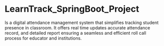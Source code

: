 # LearnTrack_SpringBoot_Project
Is a digital attendance management system that simplifies tracking student presence in classroom. It offers real time updates accurate attendance record, and detailed report ensuring a seamless and efficient roll call process for educator and institutions.  
